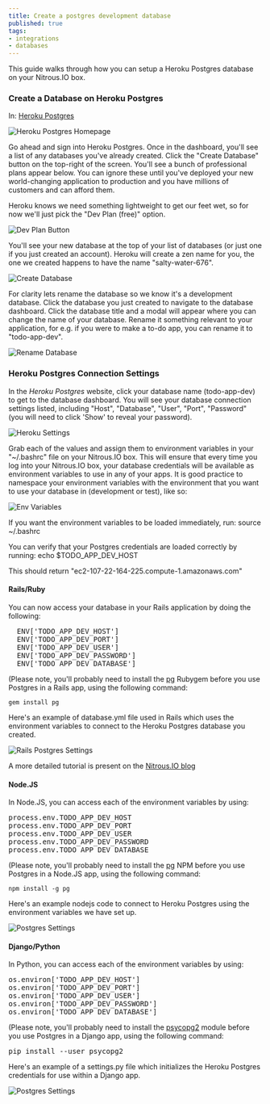 ```yaml
---
title: Create a postgres development database
published: true
tags:
- integrations
- databases
---
```


This guide walks through how you can setup a Heroku Postgres database
on your Nitrous.IO box.

### Create a Database on Heroku Postgres

In: [Heroku Postgres](https://postgres.heroku.com)

![Heroku Postgres Homepage](https://raw.github.com/action-io/action-assets/master/support/screenshots/postgres/hpgres.png)

Go ahead and sign into Heroku Postgres. Once in the dashboard, you'll
see a list of any databases you've already created. Click the "Create
Database" button on the top-right of the screen.
You'll see a bunch of professional plans appear below. You can ignore
these until you've deployed your new world-changing application to
production and you have millions of customers and can afford them.

Heroku knows we need something lightweight to get our feet wet, so for
now we'll just pick the "Dev Plan (free)" option.

![Dev Plan Button](https://raw.github.com/action-io/action-assets/master/support/screenshots/postgres/dev-plan.png)

You'll see your new database at the top of your list of databases (or
just one if you just created an account). Heroku will create a zen name
for you, the one we created happens to have the name "salty-water-676".

![Create Database](https://raw.github.com/action-io/action-assets/master/support/screenshots/postgres/create-database.png)

For clarity lets rename the database so we know it's a development
database. Click the database you just created to navigate to the
database dashboard.
Click the database title and a modal will appear where you can change
the name of your database. Rename it something relevant to your
application, for e.g. if you were to make a to-do app, you can rename it
to "todo-app-dev".

![Rename Database](https://raw.github.com/action-io/action-assets/master/support/screenshots/postgres/database-rename.png)

### Heroku Postgres Connection Settings

In the *Heroku Postgres* website, click your database name
(todo-app-dev) to get to the database dashboard. You will see your
database connection settings listed, including "Host", "Database",
"User", "Port", "Password" (you will need to click 'Show' to reveal your
password).

![Heroku Settings](https://raw.github.com/action-io/action-assets/master/support/screenshots/postgres/heroku-settings.png)

Grab each of the values and assign them to environment variables in your
"~/.bashrc" file on your Nitrous.IO box. This will ensure that every time you log into your Nitrous.IO box, your
database credentials will be available as environment variables to use
in any of your apps. It is good practice to namespace your environment
variables with the environment that you want to use your database in
(development or test), like so:

![Env Variables](https://raw.github.com/action-io/action-assets/master/support/screenshots/postgres/env-variables.png)

If you want the environment variables to be loaded immediately, run:
    source ~/.bashrc

You can verify that your Postgres credentials are loaded correctly by
running:
    echo $TODO_APP_DEV_HOST

This should return "ec2-107-22-164-225.compute-1.amazonaws.com"

#### Rails/Ruby

You can now access your database in your Rails application by doing the
following:

<pre class="prettyprint lang-ruby">
  ENV['TODO_APP_DEV_HOST']
  ENV['TODO_APP_DEV_PORT']
  ENV['TODO_APP_DEV_USER']
  ENV['TODO_APP_DEV_PASSWORD']
  ENV['TODO_APP_DEV_DATABASE']
</pre>

(Please note, you'll probably need to install the
[pg](http://rubygems.org/gems/pg) Rubygem
before you use Postgres in a Rails app, using the following command:

    gem install pg

Here's an example of database.yml file used in Rails which uses the
environment variables to connect to the Heroku Postgres database you
created.

![Rails Postgres Settings](https://raw.github.com/action-io/action-assets/master/support/screenshots/postgres/database-ruby.png)

A more detailed tutorial is present on the [Nitrous.IO
blog](http://blog.nitrous.io/2013/02/11/postgres-action-io-3.html)

#### Node.JS

In Node.JS, you can access each of the environment variables by using:

<pre class="prettyprint">
process.env.TODO_APP_DEV_HOST
process.env.TODO_APP_DEV_PORT
process.env.TODO_APP_DEV_USER
process.env.TODO_APP_DEV_PASSWORD
process.env.TODO_APP_DEV_DATABASE
</pre>

(Please note, you'll probably need to install the
[pg](https://npmjs.org/package/pg) NPM
before you use Postgres in a Node.JS app, using the following command:

    npm install -g pg

Here's an example nodejs code to connect to Heroku Postgres using the
environment variables we have set up.

![Postgres Settings](https://raw.github.com/action-io/action-assets/master/support/screenshots/postgres/database-nodejs.png)

#### Django/Python

In Python, you can access each of the environment variables by using:

<pre class="prettyprint lang-python">
os.environ['TODO_APP_DEV_HOST']
os.environ['TODO_APP_DEV_PORT']
os.environ['TODO_APP_DEV_USER']
os.environ['TODO_APP_DEV_PASSWORD']
os.environ['TODO_APP_DEV_DATABASE']
</pre>

(Please note, you'll probably need to install the
[psycopg2](http://initd.org/psycopg/) module
before you use Postgres in a Django app, using the following command:

<pre class="prettyprint lang-python">
pip install --user psycopg2
</pre>

Here's an example of a settings.py file which initializes the Heroku
Postgres credentials for use within a Django app.

![Postgres Settings](https://raw.github.com/action-io/action-assets/master/support/screenshots/postgres/database-python.png)

